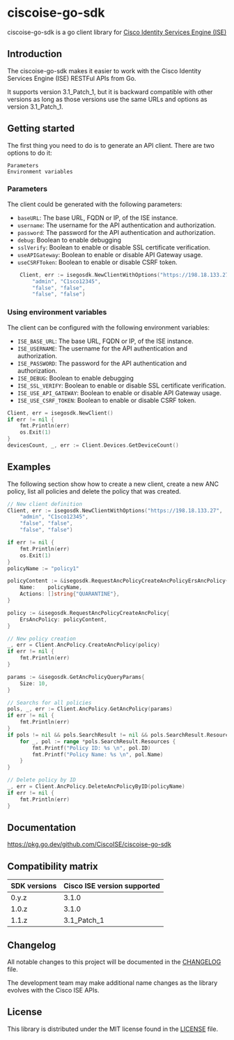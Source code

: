 # ciscoise-go-sdk
ciscoise-go-sdk is a go client library for [Cisco Identity Services Engine (ISE) ](https://developer.cisco.com/identity-services-engine/)  

## Introduction
The ciscoise-go-sdk makes it easier to work with the Cisco Identity Services Engine (ISE) RESTFul APIs from Go.

It supports version 3.1_Patch_1, but it is backward compatible with other versions as long as those versions use the same URLs and options as version 3.1_Patch_1.

## Getting started

The first thing you need to do is to generate an API client. There are two options to do it:

    Parameters
    Environment variables

### Parameters

The client could be generated with the following parameters:

- `baseURL`: The base URL, FQDN or IP, of the ISE instance.
- `username`: The username for the API authentication and authorization.
- `password`: The password for the API authentication and authorization.
- `debug`: Boolean to enable debugging
- `sslVerify`: Boolean to enable or disable SSL certificate verification.
- `useAPIGateway`: Boolean to enable or disable API Gateway usage.
- `useCSRFToken`: Boolean to enable or disable CSRF token.

```go
    Client, err := isegosdk.NewClientWithOptions("https://198.18.133.27",
        "admin", "C1sco12345",
        "false", "false",
        "false", "false")

```

### Using environment variables

The client can be configured with the following environment variables:

- `ISE_BASE_URL`: The base URL, FQDN or IP, of the ISE instance.
- `ISE_USERNAME`: The username for the API authentication and authorization.
- `ISE_PASSWORD`: The password for the API authentication and authorization.
- `ISE_DEBUG`: Boolean to enable debugging
- `ISE_SSL_VERIFY`: Boolean to enable or disable SSL certificate verification.
- `ISE_USE_API_GATEWAY`: Boolean to enable or disable API Gateway usage.
- `ISE_USE_CSRF_TOKEN`: Boolean to enable or disable CSRF token.

```go
Client, err = isegosdk.NewClient()
if err != nil {
    fmt.Println(err)
    os.Exit(1)
}
devicesCount, _, err := Client.Devices.GetDeviceCount()
```





## Examples
The following section show how to create a new client, create a new ANC policy, list all policies and delete the policy that was created. 

```go
// New client definition
Client, err := isegosdk.NewClientWithOptions("https://198.18.133.27",
	"admin", "C1sco12345",
	"false", "false",
	"false", "false")

if err != nil {
	fmt.Println(err)
	os.Exit(1)
}
policyName := "policy1"

policyContent := &isegosdk.RequestAncPolicyCreateAncPolicyErsAncPolicy{
	Name:    policyName,
	Actions: []string{"QUARANTINE"},
}

policy := &isegosdk.RequestAncPolicyCreateAncPolicy{
	ErsAncPolicy: policyContent,
}

// New policy creation
_, err = Client.AncPolicy.CreateAncPolicy(policy)
if err != nil {
	fmt.Println(err)
}

params := &isegosdk.GetAncPolicyQueryParams{
	Size: 10,
}

// Searchs for all policies
pols, _, err := Client.AncPolicy.GetAncPolicy(params)
if err != nil {
	fmt.Println(err)
}
if pols != nil && pols.SearchResult != nil && pols.SearchResult.Resources != nil {
	for _, pol := range *pols.SearchResult.Resources {
		fmt.Printf("Policy ID: %s \n", pol.ID)
		fmt.Printf("Policy Name: %s \n", pol.Name)
	}
}

// Delete policy by ID
_, err = Client.AncPolicy.DeleteAncPolicyByID(policyName)
if err != nil {
	fmt.Println(err)
}
```

## Documentation
https://pkg.go.dev/github.com/CiscoISE/ciscoise-go-sdk

## Compatibility matrix

| SDK versions | Cisco ISE version supported |
|--------------|-----------------------------|
| 0.y.z        |  3.1.0                      |
| 1.0.z        |  3.1.0                      |
| 1.1.z        |  3.1_Patch_1                |

## Changelog

All notable changes to this project will be documented in the [CHANGELOG](https://github.com/CiscoISE/ciscoise-go-sdk/blob/main/CHANGELOG.md) file.

The development team may make additional name changes as the library evolves with the Cisco ISE APIs.

## License

This library is distributed under the MIT license found in the [LICENSE](./LICENSE) file.
